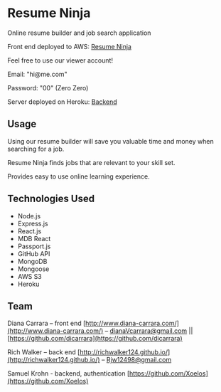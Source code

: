 # Resume Ninja
Online resume builder and job search application

Front end deployed to AWS: 
[Resume Ninja](http://project3du.s3-website.us-east-2.amazonaws.com)

Feel free to use our viewer account!

Email: "hi@&#8203;me.com"

Password: "00" (Zero Zero)

Server deployed on Heroku: 
[Backend](https://github.com/Xoelos/server_project3)


## Usage

Using our resume builder will save you valuable time and money
when searching for a job.

Resume Ninja finds jobs that are relevant to your skill set.

Provides easy to use online learning experience.

## Technologies Used
- Node.js
- Express.js
- React.js
- MDB React
- Passport.js
- GitHub API
- MongoDB
- Mongoose
- AWS S3
- Heroku

## Team

Diana Carrara – front end [http://www.diana-carrara.com/](http://www.diana-carrara.com/) – dianaVcarrara@gmail.com || [https://github.com/dicarrara](https://github.com/dicarrara)

Rich Walker – back end [http://richwalker124.github.io/](http://richwalker124.github.io/) – Rjw12498@gmail.com

Samuel Krohn - backend, authentication [https://github.com/Xoelos](https://github.com/Xoelos)



